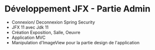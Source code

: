 # Développement JFX - Partie Admin
+ Connexion/ Deconnexion Spring Security
+ JFX 11 avec Jdk 11
+ Création Exposition, Salle, Oeuvre
+ Application MVC
+ Manipulation d'ImageView pour la partie design de l'application